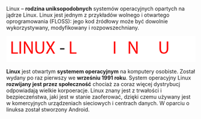 Linux – **rodzina uniksopodobnych** systemów operacyjnych opartych na jądrze Linux. Linux jest jednym z przykładów wolnego i otwartego oprogramowania (FLOSS): jego kod źródłowy może być dowolnie wykorzystywany, modyfikowany i rozpowszechniany.

![Anagram](/grafiki/01.Linux_anagram.png)

**Linux** jest otwartym **systemem operacyjnym** na komputery osobiste. Został wydany po raz pierwszy we **wrześniu 1991 roku**.  System operacyjny Linux **rozwijany jest przez społeczność** chociaż za coraz więcej dystrybucj odpowiadają wielkie korpoeracje. Linux znany jest z trwałości i bezpieczeństwa, jaki jest w stanie zaoferować, dzięki czemu używany jest w komercyjnych urządzeniach sieciowych i centrach danych. W oparciu o linuksa został stworzony Android. 